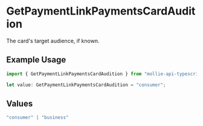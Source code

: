 # GetPaymentLinkPaymentsCardAudition

The card's target audience, if known.

## Example Usage

```typescript
import { GetPaymentLinkPaymentsCardAudition } from "mollie-api-typescript/models/operations";

let value: GetPaymentLinkPaymentsCardAudition = "consumer";
```

## Values

```typescript
"consumer" | "business"
```